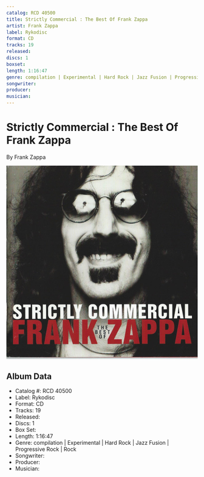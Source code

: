```yaml
---
catalog: RCD 40500
title: Strictly Commercial : The Best Of Frank Zappa
artist: Frank Zappa
label: Rykodisc
format: CD
tracks: 19
released: 
discs: 1
boxset: 
length: 1:16:47
genre: compilation | Experimental | Hard Rock | Jazz Fusion | Progressive Rock | Rock
songwriter: 
producer: 
musician: 
---
```


# Strictly Commercial : The Best Of Frank Zappa

By Frank Zappa

![](../../assets/cdcovers/Frank_Zappa-Strictly_Commercial_-_The_Best_Of_Frank_Zappa.png)

## Album Data

- Catalog #: RCD 40500
- Label: Rykodisc
- Format: CD
- Tracks: 19
- Released: 
- Discs: 1
- Box Set: 
- Length: 1:16:47
- Genre: compilation | Experimental | Hard Rock | Jazz Fusion | Progressive Rock | Rock
- Songwriter: 
- Producer: 
- Musician: 

